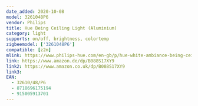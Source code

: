 ```yaml
---
date_added: 2020-10-08
model: 3261048P6
vendor: Philips
title: Hue Being Ceiling Light (Aluminium)
category: light
supports: on/off, brightness, colortemp
zigbeemodel: ['3261048P6']
compatible: [z2m]
mlink: https://www.philips-hue.com/en-gb/p/hue-white-ambiance-being-ceiling-light/3261048P6
link: https://www.amazon.de/dp/B088S17XY9
link2: https://www.amazon.co.uk/dp/B088S17XY9
link3: 
EAN: 
  - 32610/48/P6
  - 8718696175194
  - 915005913701
---
```

